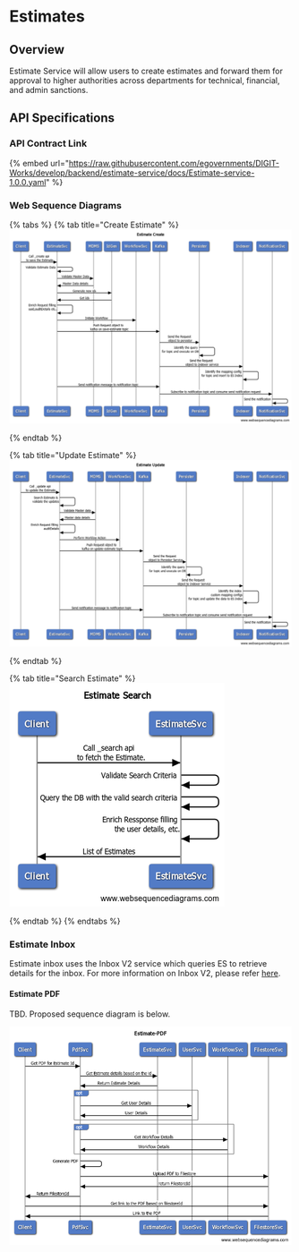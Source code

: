 # Estimates

## Overview

Estimate Service will allow users to create estimates and forward them for approval to higher authorities across departments for technical, financial, and admin sanctions.

## API Specifications

### API Contract Link

{% embed url="https://raw.githubusercontent.com/egovernments/DIGIT-Works/develop/backend/estimate-service/docs/Estimate-service-1.0.0.yaml" %}

### Web Sequence Diagrams

{% tabs %}
{% tab title="Create Estimate" %}
![](<../../../../../.gitbook/assets/Estimate Create.png>)


{% endtab %}

{% tab title="Update Estimate" %}
![](<../../../../../.gitbook/assets/Estimate Update.png>)


{% endtab %}

{% tab title="Search Estimate" %}
![](<../../../../../.gitbook/assets/Estimate Search.png>)


{% endtab %}
{% endtabs %}

####

### Estimate Inbox

Estimate inbox uses the Inbox V2 service which queries ES to retrieve details for the inbox. For more information on Inbox V2, please refer [here](https://digit-discuss.atlassian.net/wiki/spaces/DD/pages/2289271031/Event+based+inbox).&#x20;



#### Estimate PDF

TBD. Proposed sequence diagram is below.

![](../../../../../.gitbook/assets/Estimate-PDF.png)



